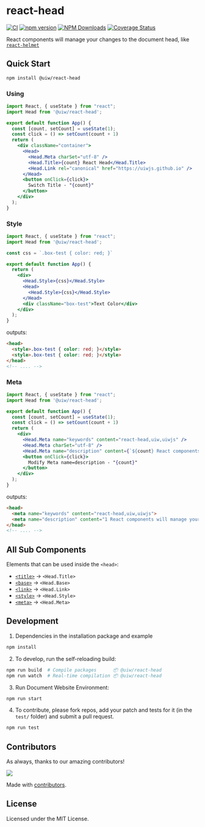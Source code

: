 react-head
===

[![CI](https://github.com/uiwjs/react-head/actions/workflows/ci.yml/badge.svg)](https://github.com/uiwjs/react-head/actions/workflows/ci.yml)
[![npm version](https://img.shields.io/npm/v/@uiw/react-head.svg)](https://www.npmjs.com/package/@uiw/react-head)
[![NPM Downloads](https://img.shields.io/npm/dm/@uiw/react-head.svg?style=flat&label=)](https://www.npmjs.com/package/@uiw/react-head)
[![Coverage Status](https://uiwjs.github.io/react-head/badges.svg)](https://uiwjs.github.io/react-head/lcov-report/)

React components will manage your changes to the document head, like [`react-helmet`](https://www.npmjs.com/package/react-helmet)

## Quick Start

```bash
npm install @uiw/react-head
```

### Using

```jsx mdx:preview
import React, { useState } from "react";
import Head from '@uiw/react-head';

export default function App() {
  const [count, setCount] = useState(1);
  const click = () => setCount(count + 1)
  return (
    <div className="container">
      <Head>
        <Head.Meta charSet="utf-8" />
        <Head.Title>{count} React Head</Head.Title>
        <Head.Link rel="canonical" href="https://uiwjs.github.io" />
      </Head>
      <button onClick={click}>
        Switch Title - "{count}"
      </button>
    </div>
  );
}
```

### Style

```jsx mdx:preview
import React, { useState } from "react";
import Head from '@uiw/react-head';

const css = `.box-test { color: red; }`

export default function App() {
  return (
    <div>
      <Head.Style>{css}</Head.Style>
      <Head>
        <Head.Style>{css}</Head.Style>
      </Head>
      <div className="box-test">Text Color</div>
    </div>
  );
}
```

outputs:

```html
<head>
  <style>.box-test { color: red; }</style>
  <style>.box-test { color: red; }</style>
</head>
<!-- .... -->
```

### Meta

```jsx mdx:preview
import React, { useState } from "react";
import Head from '@uiw/react-head';

export default function App() {
  const [count, setCount] = useState(1);
  const click = () => setCount(count + 1)
  return (
    <div>
      <Head.Meta name="keywords" content="react-head,uiw,uiwjs" />
      <Head.Meta charSet="utf-8" />
      <Head.Meta name="description" content={`${count} React components will manage your changes to the document head.`} />
      <button onClick={click}>
        Modify Meta name=description - "{count}"
      </button>
    </div>
  );
}
```

outputs:

```html
<head>
  <meta name="keywords" content="react-head,uiw,uiwjs">
  <meta name="description" content="1 React components will manage your changes to the document head.">
</head>
<!-- .... -->
```

## All Sub Components

Elements that can be used inside the `<head>`:

- [`<title>`](https://developer.mozilla.org/en-US/docs/Web/HTML/Element/title) -> `<Head.Title>`
- [`<base>`](https://developer.mozilla.org/en-US/docs/Web/HTML/Element/base) -> `<Head.Base>`
- [`<link>`](https://developer.mozilla.org/en-US/docs/Web/HTML/Element/link) -> `<Head.Link>`
- [`<style>`](https://developer.mozilla.org/en-US/docs/Web/HTML/Element/style) -> `<Head.Style>`
- [`<meta>`](https://developer.mozilla.org/en-US/docs/Web/HTML/Element/meta) -> `<Head.Meta>`


## Development

1. Dependencies in the installation package and example

```bash
npm install
```

2. To develop, run the self-reloading build:

```bash
npm run build  # Compile packages      📦 @uiw/react-head
npm run watch  # Real-time compilation 📦 @uiw/react-head
```

3. Run Document Website Environment:

```bash
npm run start
```

4. To contribute, please fork repos, add your patch and tests for it (in the `test/` folder) and submit a pull request.

```bash
npm run test
```

## Contributors

As always, thanks to our amazing contributors!

<a href="https://github.com/uiwjs/react-head/graphs/contributors">
  <img src="https://uiwjs.github.io/react-head/CONTRIBUTORS.svg" />
</a>

Made with [contributors](https://github.com/jaywcjlove/github-action-contributors).

## License

Licensed under the MIT License.